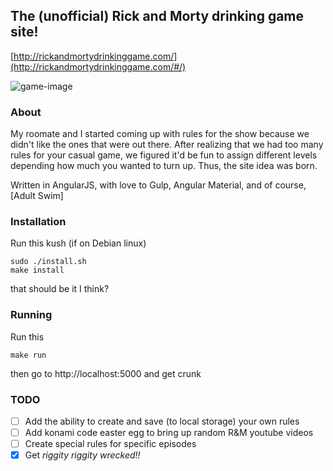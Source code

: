 ## The (unofficial) Rick and Morty drinking game site!
[http://rickandmortydrinkinggame.com/](http://rickandmortydrinkinggame.com/#/)

![game-image](http://rickandmortydrinkinggame.com/assets/images/og-image-small.jpg "The game, yo!")

### About
My roomate and I started coming up with rules for the show because we didn't like the ones that were out there.  After realizing that we had too many rules for your casual game, we figured it'd be fun to assign different levels depending how much you wanted to turn up.  Thus, the site idea was born.

Written in AngularJS, with love to Gulp, Angular Material, and of course, [Adult Swim]

### Installation
Run this kush (if on Debian linux)
```
sudo ./install.sh
make install
```
that should be it I think?

### Running
Run this
```
make run
```
then go to http://localhost:5000 and get crunk

### TODO
 - [ ] Add the ability to create and save (to local storage) your own rules
 - [ ] Add konami code easter egg to bring up random R&M youtube videos
 - [ ] Create special rules for specific episodes
 - [x] Get *riggity riggity wrecked!!*